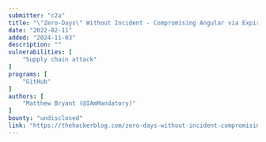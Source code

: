 ```yaml
---
submitter: "c2a"
title: "\"Zero-Days\" Without Incident - Compromising Angular via Expired npm Publisher Email Domains"
date: "2022-02-11"
added: "2024-11-03"
description: ""
vulnerabilities: [
    "Supply chain attack"
]
programs: [
    "GitHub"
]
authors: [
    "Matthew Bryant (@IAmMandatory)"
]
bounty: "undisclosed"
link: "https://thehackerblog.com/zero-days-without-incident-compromising-angular-via-expired-npm-publisher-email-domains-7kZplW4x/"
---
```




